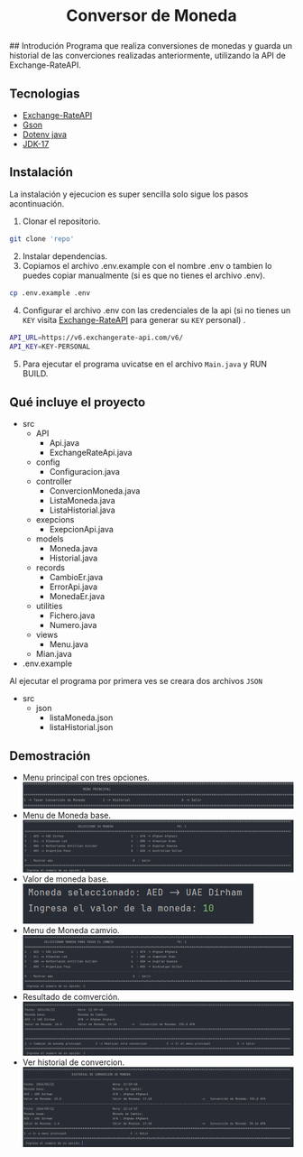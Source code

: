 <h1>
<p align="center">
Conversor de Moneda
</p>
</h1>
## Introdución
Programa que realiza conversiones de monedas y guarda un historial de las converciones realizadas anteriormente, utilizando la API de Exchange-RateAPI.

## Tecnologias
- [Exchange-RateAPI](https://www.exchangerate-api.com)
- [Gson](https://mvnrepository.com/artifact/com.google.code.gson/gson/2.11.0)
- [Dotenv java](https://mvnrepository.com/artifact/io.github.cdimascio/dotenv-java/3.0.0)
- [JDK-17](https://www.oracle.com/java/technologies/javase/jdk17-archive-downloads.html)

## Instalación
La instalación y ejecucion es super sencilla solo sigue los pasos acontinuación.
1. Clonar el repositorio.
```bash
git clone 'repo'
```
2. Instalar dependencias.
3. Copiamos el archivo .env.example con el nombre .env o tambien lo puedes copiar manualmente (si es que no tienes el archivo .env).
```bash
cp .env.example .env
```
4. Configurar el archivo .env con las credenciales de la api (si no tienes un `KEY` visita [Exchange-RateAPI](https://app.exchangerate-api.com/sign-up) para generar su `KEY` personal) .
```bash
API_URL=https://v6.exchangerate-api.com/v6/
API_KEY=KEY-PERSONAL
```
5. Para ejecutar el programa uvicatse en el archivo `Main.java`  y RUN BUILD.

## Qué incluye el proyecto
- src
  - API
    - Api.java
    - ExchangeRateApi.java
  - config
    - Configuracion.java
  - controller
    - ConvercionMoneda.java
    - ListaMoneda.java
    - ListaHistorial.java
  - exepcions
    - ExepcionApi.java
  - models
    - Moneda.java
    - Historial.java
  - records
    - CambioEr.java
    - ErrorApi.java
    - MonedaEr.java
  - utilities
  	- Fichero.java
  	- Numero.java
  - views
    - Menu.java
  - Mian.java
- .env.example

Al ejecutar el programa por primera ves se creara dos archivos `JSON`
- src
	- json
		- listaMoneda.json
		- listaHistorial.json

## Demostración
- Menu principal con tres opciones.
![](img/1.png)
- Menu de Moneda base.
![](img/2.png)
- Valor de moneda base.
![](img/3.png)
- Menu de Moneda camvio.
![](img/4.png)
- Resultado de comverción.
![](img/5.png)
- Ver historial de convercion.
![](img/6.png)